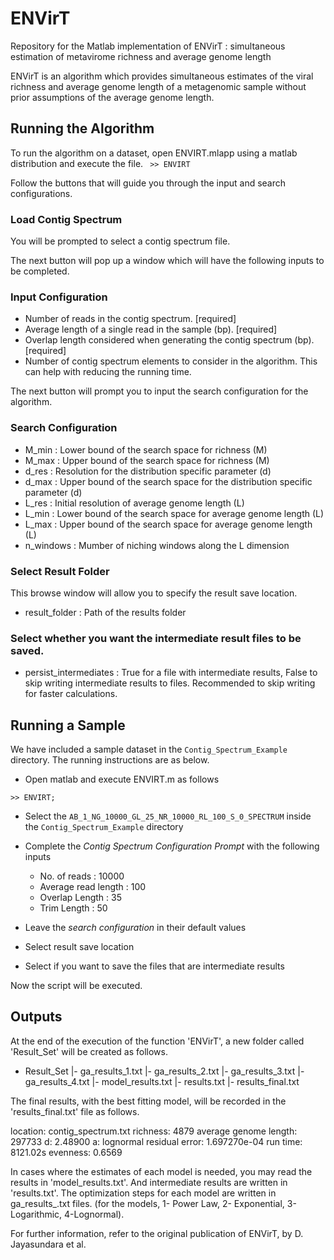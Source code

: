 # ENVirT
Repository for the Matlab implementation of ENVirT : simultaneous estimation of metavirome richness and average genome length

ENVirT is an algorithm which provides simultaneous estimates of the viral richness and average genome length of a metagenomic sample without prior assumptions of the average genome length. 

## Running the Algorithm

To run the algorithm on a dataset, open ENVIRT.mlapp using a matlab distribution and execute the file. 
`` >> ENVIRT``

Follow the buttons that will guide you through the input and search configurations. 

### Load Contig Spectrum
You will be prompted to select a contig spectrum file. 

The next button will pop up a  window which will have the following inputs to be completed. 

### Input Configuration
* Number of reads in the contig spectrum. [required]
* Average length of a single read in the sample (bp). [required]
* Overlap length considered when generating the contig spectrum (bp). [required]
* Number of contig spectrum elements to consider in the algorithm. This can help with reducing the running time.

The next button will prompt you to input the search configuration for the algorithm. 

### Search Configuration 
* M_min : Lower bound of the search space for richness (M)
* M_max : Upper bound of the search space for richness (M)
* d_res : Resolution for the distribution specific parameter (d)
* d_max : Upper bound of the search space for the distribution specific parameter (d)
* L_res : Initial resolution of average genome length (L)
* L_min : Lower bound of the search space for average genome length (L)
* L_max : Upper bound of the search space for average genome length (L)
* n_windows : Mumber of niching windows along the L dimension

### Select Result Folder

This browse window will allow you to specify the result save location. 

* result_folder : Path of the results folder

### Select whether you want the intermediate result files to be saved.

* persist_intermediates : True for a file with intermediate results, False to skip writing intermediate results to files. Recommended to skip writing for faster calculations. 


## Running a Sample

We have included a sample dataset in the ``Contig_Spectrum_Example`` directory. The running instructions are as below. 

* Open matlab and execute ENVIRT.m as follows

`` >> ENVIRT; ``

* Select the ``AB_1_NG_10000_GL_25_NR_10000_RL_100_S_0_SPECTRUM`` inside the ``Contig_Spectrum_Example`` directory 
 
* Complete the _Contig Spectrum Configuration Prompt_ with the following inputs 
	- No. of reads : 10000
	- Average read length : 100 
	- Overlap Length : 35
	- Trim Length : 50 
* Leave the _search configuration_ in their default values

* Select result save location

* Select if you want to save the files that are intermediate results

Now the script will be executed. 


## Outputs

At the end of the execution of the function 'ENVirT', a new folder called 'Result_Set' will be created as follows.

+  Result_Set
  |-  ga_results_1.txt
  |-  ga_results_2.txt
  |-  ga_results_3.txt
  |-  ga_results_4.txt
  |-  model_results.txt
  |-  results.txt
  |-  results_final.txt

The final results, with the best fitting model, will be recorded in the 'results_final.txt' file as follows. 

 location: contig_spectrum.txt
 richness: 4879
 average genome length: 297733
 d: 2.48900
 a: lognormal
 residual error: 1.697270e-04
 run time: 8121.02s
 evenness: 0.6569

In cases where the estimates of each model is needed, you may read the results in 'model_results.txt'. And intermediate results are written in 'results.txt'. The optimization steps for each model are written in ga_results_<model>.txt files. 
(for the models, 1- Power Law, 2- Exponential, 3- Logarithmic, 4-Lognormal).

For further information, refer to the original publication of ENVirT, by D. Jayasundara et al. 
